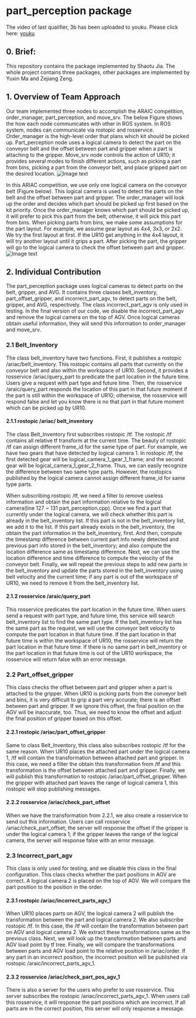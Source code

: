# part_perception package
The video of last qualifier, 3b has been uploaded to youku. 
Please click here: [youku](https://v.youku.com/v_show/id_XMzczODQ5MDA2OA==.html?spm=a2h3j.8428770.3416059.1)

## 0. Brief:
This repository contains the package implemented by Shaotu Jia. The whole project contains three packages, other packages are implemented by Yuxin Ma and Zejiang Zeng.  

## 1. Overview of Team Approach 
Our team implemented three nodes to accomplish the ARAIC competition, order_manager, part_perception, and move_srv. The below Figure shows the how each node communicates with other in ROS system. In ROS system, nodes can communicate via rostopic and rosservice. Order_manager is the high-level order that plans which kit should be picked up. Part_perception node uses a logical camera to detect the part on the conveyor belt and the offset between part and gripper when a part is attaching to the gripper. Move_srv node controls the action of UR10; it provides several modes to finish different actions, such as picking a part from bins, picking a part from the conveyor belt, and place gripped part on the desired location. 
![Image text](https://github.com/ShaotuJia/part_perception/blob/master/images/ARIAC%20Architecture.png)

In this ARIAC competition, we use only one logical camera on the conveyor belt (Figure below). This logical camera is used to detect the parts on the belt and the offset between part and gripper. The order_manager will look up the order and decides which part should be picked up first based on the kit priority.  Once the order_manager knows which part should be picked up, it will prefer to pick this part from the belt; otherwise, it will pick this part from bins. When picking parts from bins, we make some assumptions for the part layout. For example, we assume gear layout as 4x4, 3x3, or 2x2. We try the first layout at first. If the UR10 get anything in the 4x4 layout, it will try another layout until it grips a part. After picking the part, the gripper will go to the logical camera to check the offset between part and gripper.  
![Image text](https://github.com/ShaotuJia/part_perception/blob/master/images/Sensor_Configuration_in_Gazebo_Environment.jpg)

## 2. Individual Contribution
The part_perception package uses logical cameras to detect parts on the belt, gripper, and AVG. It contains three classes belt_inventory, part_offset_gripper, and incorrect_part_agv, to detect parts on the belt, gripper, and AVG, respectively. The class incorrect_part_agv is only used in testing. In the final version of our code, we disable the incorrect_part_agv and remove the logical camera on the top of AGV. Once logical cameras obtain useful information, they will send this information to order_manager and move_srv. 

### 2.1 Belt_Inventory
The class belt_inventory have two functions. First, it publishes a rostopic /ariac/belt_inventory. This rostopic contains all parts that currently on the conveyor belt and also within the workspace of UR10. Second, it provides a rosservice /ariac/query_part to predicate the part location in the future time. Users give a request with part type and future time. Then, the rosservice /araic/query_part responds the location of this part in that future moment if the part is still within the workspace of UR10; otherwise, the rosservice will respond false and let you know there is no that part in that future moment which can be picked up by UR10.  

#### 2.1.1 rostopic /ariac/ belt_inventory
The class Belt_Inventory first subscribes rostopic /tf. The rostopic /tf contains all relative tf transform at the current time. The beauty of rostopic /tf can assign different frame_id for the same type of part. For example, we have two gears that have detected by logical camera 1. In rostopic /tf, the first detected gear will be logical_camera_1_gear_1_frame; and the second gear will be logical_camera_1_gear_2_frame. Thus, we can easily recognize the difference between two same type parts. However, the rostopics published by the logical camera cannot assign different frame_id for same type parts.

When subscribing rostopic /tf, we need a filter to remove useless information and obtain the part information relative to the logical camera(line 127 ~ 131 part_perception.cpp). Once we find a part that currently under the logical camera, we will check whether this part is already in the belt_inventory list. If this part is not in the belt_inventory list, we add it to the list. If this part already exists in the belt_inventory, the obtain the part information in the belt_inventory, first. And then, compute the timestamp difference between current part info newly detected and previous part info stored in the belt_inventory; and also compute the location difference same as timestamp difference. Next, we can use the location difference and time difference to compute the velocity of the conveyor belt. Finally, we will repeat the previous steps to add new parts in the belt_inventory and update the parts stored in the belt_inventory using belt velocity and the current time; if any part is out of the workspace of UR10, we need to remove it from the belt_inventory list.

#### 2.1.2 rosservice /araic/query_part
This rosservice predicates the part location in the future time. When users send a request with part type, and future time, this service will search belt_inventory list to find the same part type. If the belt_inventory list has the same part as the request, we will use the conveyor belt velocity to compute the part location in that future time. If the part location in that future time is within the workspace of UR10, the rosservice will return the part location in that future time. If there is no same part in belt_inventory or the part location in that future time is out of the UR10 workspace, the rosservice will return false with an error message.

### 2.2 Part_offset_gripper
This class checks the offset between part and gripper when a part is attached to the gripper. When UR10 is picking parts from the conveyor belt and bins, it is very difficult to grip a part very accurate; there is an offset between part and gripper. If we ignore this offset, the final position on the AGV will be inaccurate, too. Thus, we need to know the offset and adjust the final position of gripper based on this offset.

#### 2.2.1 rostopic /ariac/part_offset_gripper
Same to class Belt_Inventory, this class also subscribes rostopic /tf for the same reason. When UR10 places the attached part under the logical camera 1, /tf will contain the transformation between attached part and gripper. In this case, we need a filter the obtain this transformation from /tf and this transformation is the offset between attached part and gripper. Finally, we will publish this transformation to rostopic /ariac/part_offset_gripper. When the gripper with attached part leaves the range of logical camera 1, this rostopic will stop publishing messages.

#### 2.2.2 rosservice /ariac/check_part_offset
When we have the transformation from 2.2.1, we also create a rosservice to send out this information. Users can call rosservice /ariac/check_part_offset; the server will response the offset if the gripper is under the logical camera 1; if the gripper leaves the range of the logical camera, the server will response false with an error message.

### 2.3 Incorrect_part_agv 
This class is only used for testing, and we disable this class in the final configuration. This class checks whether the part positions in AGV are correct. A logical camera 2 is placed on the top of AGV. We will compare the part position to the position in the order.

#### 2.3.1 rostopic /ariac/incorrect_parts_agv_1
When UR10 places parts on AGV, the logical camera 2 will publish the transformation between the part and logical camera 2. We also subscribe rostopic /tf. In this case, the /tf will contain the transformation between part on AGV and logical camera 2. We extract these transformations same as the previous class. Next, we will look up the transformation between parts and AGV load point by tf tree. Finally, we will compare the transformations between parts and AGV load point to the relative position in /ariac/order. If any part in an incorrect position, the incorrect position will be published via rostopic /araic/incorrect_parts_agv_1.

#### 2.3.2 rosservice /ariac/check_part_pos_agv_1
There is also a server for the users who prefer to use rosservice. This server subscribes the rostopic /ariac/incorrect_parts_agv_1. When users call this rosservice, it will response the part positions which are incorrect. If all parts are in the correct position, this server will only response a message.    

